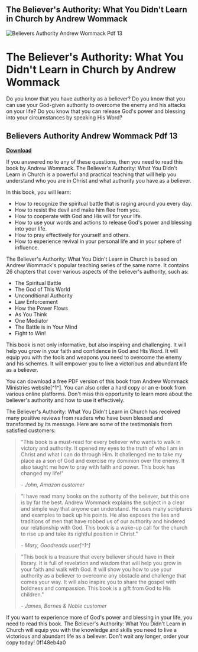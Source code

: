 ## The Believer's Authority: What You Didn't Learn in Church by Andrew Wommack

 
![Believers Authority Andrew Wommack Pdf 13](https://m.media-amazon.com/images/I/71YeooD3NDL._AC_UF1000,1000_QL80_.jpg)

 
# The Believer's Authority: What You Didn't Learn in Church by Andrew Wommack
 
Do you know that you have authority as a believer? Do you know that you can use your God-given authority to overcome the enemy and his attacks on your life? Do you know that you can release God's power and blessing into your circumstances by speaking His Word?
 
## Believers Authority Andrew Wommack Pdf 13


[**Download**](https://www.google.com/url?q=https%3A%2F%2Furlca.com%2F2tKEAi&sa=D&sntz=1&usg=AOvVaw0rs8OTr1I24v3NC0QIouom)

 
If you answered no to any of these questions, then you need to read this book by Andrew Wommack. The Believer's Authority: What You Didn't Learn in Church is a powerful and practical teaching that will help you understand who you are in Christ and what authority you have as a believer.
 
In this book, you will learn:
 
- How to recognize the spiritual battle that is raging around you every day.
- How to resist the devil and make him flee from you.
- How to cooperate with God and His will for your life.
- How to use your words and actions to release God's power and blessing into your life.
- How to pray effectively for yourself and others.
- How to experience revival in your personal life and in your sphere of influence.

The Believer's Authority: What You Didn't Learn in Church is based on Andrew Wommack's popular teaching series of the same name. It contains 26 chapters that cover various aspects of the believer's authority, such as:

- The Spiritual Battle
- The God of This World
- Unconditional Authority
- Law Enforcement
- How the Power Flows
- As You Think
- One Mediator
- The Battle is in Your Mind
- Fight to Win!

This book is not only informative, but also inspiring and challenging. It will help you grow in your faith and confidence in God and His Word. It will equip you with the tools and weapons you need to overcome the enemy and his schemes. It will empower you to live a victorious and abundant life as a believer.
 
You can download a free PDF version of this book from Andrew Wommack Ministries website[^1^]. You can also order a hard copy or an e-book from various online platforms. Don't miss this opportunity to learn more about the believer's authority and how to use it effectively.
  
The Believer's Authority: What You Didn't Learn in Church has received many positive reviews from readers who have been blessed and transformed by its message. Here are some of the testimonials from satisfied customers:

> "This book is a must-read for every believer who wants to walk in victory and authority. It opened my eyes to the truth of who I am in Christ and what I can do through Him. It challenged me to take my place as a son of God and exercise my dominion over the enemy. It also taught me how to pray with faith and power. This book has changed my life!"
> 
> <cite>- John, Amazon customer</cite>

> "I have read many books on the authority of the believer, but this one is by far the best. Andrew Wommack explains the subject in a clear and simple way that anyone can understand. He uses many scriptures and examples to back up his points. He also exposes the lies and traditions of men that have robbed us of our authority and hindered our relationship with God. This book is a wake-up call for the church to rise up and take its rightful position in Christ."
> 
> <cite>- Mary, Goodreads user[^1^]</cite>

> "This book is a treasure that every believer should have in their library. It is full of revelation and wisdom that will help you grow in your faith and walk with God. It will show you how to use your authority as a believer to overcome any obstacle and challenge that comes your way. It will also inspire you to share the gospel with boldness and compassion. This book is a gift from God to His children."
> 
> <cite>- James, Barnes & Noble customer</cite>

If you want to experience more of God's power and blessing in your life, you need to read this book. The Believer's Authority: What You Didn't Learn in Church will equip you with the knowledge and skills you need to live a victorious and abundant life as a believer. Don't wait any longer, order your copy today!
 0f148eb4a0
